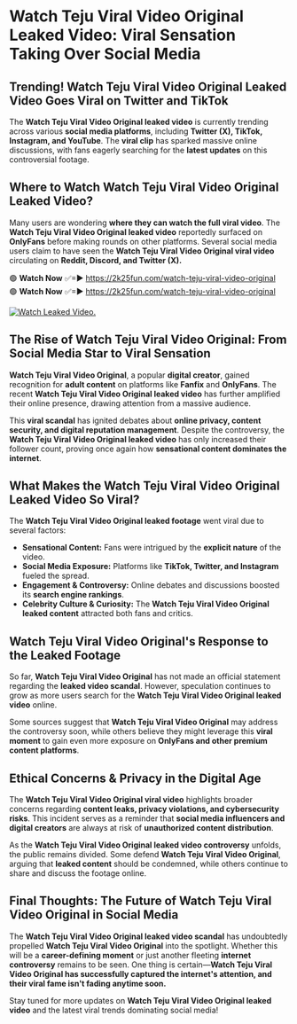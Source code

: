 # Watch Teju Viral Video Original Leaked Video: Viral Sensation Taking Over Social Media

## **Trending! Watch Teju Viral Video Original Leaked Video Goes Viral on Twitter and TikTok**
The **Watch Teju Viral Video Original leaked video** is currently trending across various **social media platforms**, including **Twitter (X), TikTok, Instagram, and YouTube**. The **viral clip** has sparked massive online discussions, with fans eagerly searching for the **latest updates** on this controversial footage.

## **Where to Watch Watch Teju Viral Video Original Leaked Video?**
Many users are wondering **where they can watch the full viral video**. The **Watch Teju Viral Video Original leaked video** reportedly surfaced on **OnlyFans** before making rounds on other platforms. Several social media users claim to have seen the **Watch Teju Viral Video Original viral video** circulating on **Reddit, Discord, and Twitter (X).**

🟢 **Watch Now** ✅=► https://2k25fun.com/watch-teju-viral-video-original  
🟢 **Watch Now** ✅=► https://2k25fun.com/watch-teju-viral-video-original  

[![Watch Leaked Video.](https://miro.medium.com/v2/resize:fit:828/format:webp/1*cilzJN44JGOrTw9NJCrNHA.gif "Watch Leaked Video")](https://2k25fun.com/watch-teju-viral-video-original)

## **The Rise of Watch Teju Viral Video Original: From Social Media Star to Viral Sensation**
**Watch Teju Viral Video Original**, a popular **digital creator**, gained recognition for **adult content** on platforms like **Fanfix** and **OnlyFans**. The recent **Watch Teju Viral Video Original leaked video** has further amplified their online presence, drawing attention from a massive audience.

This **viral scandal** has ignited debates about **online privacy, content security, and digital reputation management**. Despite the controversy, the **Watch Teju Viral Video Original leaked video** has only increased their follower count, proving once again how **sensational content dominates the internet**.

## **What Makes the Watch Teju Viral Video Original Leaked Video So Viral?**
The **Watch Teju Viral Video Original leaked footage** went viral due to several factors:
- **Sensational Content:** Fans were intrigued by the **explicit nature** of the video.
- **Social Media Exposure:** Platforms like **TikTok, Twitter, and Instagram** fueled the spread.
- **Engagement & Controversy:** Online debates and discussions boosted its **search engine rankings**.
- **Celebrity Culture & Curiosity:** The **Watch Teju Viral Video Original leaked content** attracted both fans and critics.

## **Watch Teju Viral Video Original's Response to the Leaked Footage**
So far, **Watch Teju Viral Video Original** has not made an official statement regarding the **leaked video scandal**. However, speculation continues to grow as more users search for the **Watch Teju Viral Video Original leaked video** online.

Some sources suggest that **Watch Teju Viral Video Original** may address the controversy soon, while others believe they might leverage this **viral moment** to gain even more exposure on **OnlyFans and other premium content platforms**.

## **Ethical Concerns & Privacy in the Digital Age**
The **Watch Teju Viral Video Original viral video** highlights broader concerns regarding **content leaks, privacy violations, and cybersecurity risks**. This incident serves as a reminder that **social media influencers and digital creators** are always at risk of **unauthorized content distribution**.

As the **Watch Teju Viral Video Original leaked video controversy** unfolds, the public remains divided. Some defend **Watch Teju Viral Video Original**, arguing that **leaked content** should be condemned, while others continue to share and discuss the footage online.

## **Final Thoughts: The Future of Watch Teju Viral Video Original in Social Media**
The **Watch Teju Viral Video Original leaked video scandal** has undoubtedly propelled **Watch Teju Viral Video Original** into the spotlight. Whether this will be a **career-defining moment** or just another fleeting **internet controversy** remains to be seen. One thing is certain—**Watch Teju Viral Video Original has successfully captured the internet's attention, and their viral fame isn't fading anytime soon.**

Stay tuned for more updates on **Watch Teju Viral Video Original leaked video** and the latest viral trends dominating social media!